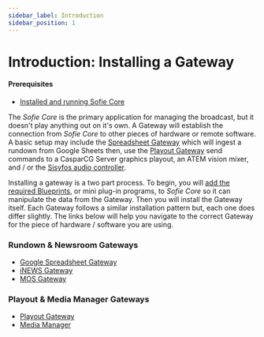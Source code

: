 ```yaml
---
sidebar_label: Introduction
sidebar_position: 1
---
```


# Introduction: Installing a Gateway

#### Prerequisites

- [Installed and running Sofie&nbsp;Core](../installing-sofie-server-core)

The _Sofie&nbsp;Core_ is the primary application for managing the broadcast, but it doesn't play anything out on it's own. A Gateway will establish the connection from _Sofie&nbsp;Core_ to other pieces of hardware or remote software. A basic setup may include the [Spreadsheet Gateway](rundown-or-newsroom-system-connection/installing-sofie-with-google-spreadsheet-support) which will ingest a rundown from Google Sheets then, use the [Playout Gateway](playout-gateway) send commands to a CasparCG&nbsp;Server graphics playout, an ATEM vision mixer, and / or the [Sisyfos audio controller](https://github.com/olzzon/sisyfos-audio-controller).

Installing a gateway is a two part process. To begin, you will [add the required Blueprints](../installing-blueprints), or mini plug-in programs, to _Sofie&nbsp;Core_ so it can manipulate the data from the Gateway. Then you will install the Gateway itself. Each Gateway follows a similar installation pattern but, each one does differ slightly. The links below will help you navigate to the correct Gateway for the piece of hardware / software you are using.

### Rundown & Newsroom Gateways

- [Google Spreadsheet Gateway](rundown-or-newsroom-system-connection/installing-sofie-with-google-spreadsheet-support)
- [iNEWS Gateway](rundown-or-newsroom-system-connection/inews-gateway)
- [MOS Gateway](rundown-or-newsroom-system-connection/mos-gateway)

### Playout & Media Manager Gateways

- [Playout Gateway](playout-gateway)
- [Media Manager](../media-manager)
